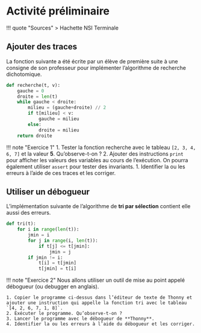 # Activité préliminaire

!!! quote "Sources"
    > Hachette NSI Terminale

## Ajouter des traces

La fonction suivante a été écrite par un élève de première suite à une consigne de son professeur pour implémenter l’algorithme de recherche dichotomique.

```python
def recherche(t, v):
    gauche = 0
    droite = len(t)
    while gauche < droite:
        milieu = (gauche+droite) // 2
        if t[milieu] < v:
            gauche = milieu
        else:
            droite = milieu
    return droite
```

!!! note "Exercice 1"
    1. Tester la fonction recherche avec le tableau `[2, 3, 4, 6, 7]` et la valeur **5**.
    Qu’observe-t-on ?
    2. Ajouter des instructions `print` pour afficher les valeurs des variables au cours de l’exécution. On pourra également utiliser `assert` pour tester des invariants.
    1. Identifier la ou les erreurs à l’aide de ces traces et les corriger.

## Utiliser un débogueur

L’implémentation suivante de l’algorithme de **tri par sélection** contient elle aussi des erreurs.

```python
def tri(t):
    for i in range(len(t)):
        jmin = i
        for j in range(i, len(t)):
            if t[j] <= t[jmin]:
                jmin = j
        if jmin != i:
            t[i] = t[jmin]
            t[jmin] = t[i]
```

!!! note "Exercice 2"
    Nous allons utiliser un outil de mise au point appelé débogueur (ou debugger en anglais).

    1. Copier le programme ci-dessus dans l’éditeur de texte de Thonny et ajouter une instruction qui appelle la fonction tri avec le tableau `[4, 2, 6, 7, 1, 8]`.
    2. Exécuter le programme. Qu’observe-t-on ?
    3. Lancer le programme avec le débogueur de **Thonny**.
    4. Identifier la ou les erreurs à l’aide du débogueur et les corriger.